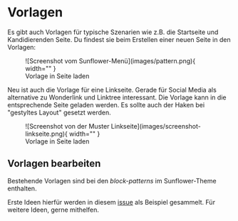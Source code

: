 # Vorlagen

Es gibt auch Vorlagen für typische Szenarien wie z.B. die Startseite und Kandidierenden Seite. Du findest sie beim Erstellen einer neuen Seite in den Vorlagen:
<figure markdown="span">
  ![Screenshot vom Sunflower-Menü](images/pattern.png){ width="" }
  <figcaption>Vorlage in Seite laden</figcaption>
</figure>

Neu ist auch die Vorlage für eine Linkseite. Gerade für Social Media als alternative zu Wonderlink und Linktree interessant. Die Vorlage kann in die entsprechende Seite geladen werden. Es sollte auch der Haken bei "gestyltes Layout" gesetzt werden.
<figure markdown="span">
  ![Screenshot von der Muster Linkseite](images/screenshot-linkseite.png){ width="" }
  <figcaption>Vorlage in Seite laden</figcaption>
</figure>

## Vorlagen bearbeiten

Bestehende Vorlagen sind bei den *block-patterns* im Sunflower-Theme enthalten.

Erste Ideen hierfür werden in diesem [issue](https://github.com/verdigado/sunflower/issues/528) als Beispiel gesammelt. Für weitere Ideen, gerne mithelfen.


